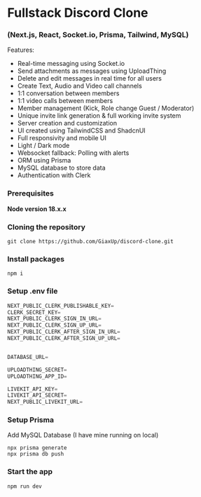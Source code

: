 # Fullstack Discord Clone
###  (Next.js, React, Socket.io, Prisma, Tailwind, MySQL)
Features:
- Real-time messaging using Socket.io
- Send attachments as messages using UploadThing
- Delete and edit messages in real time for all users
- Create Text, Audio and Video call channels
- 1:1 conversation between members
- 1:1 video calls between members
- Member management (Kick, Role change Guest / Moderator)
- Unique invite link generation & full working invite system
- Server creation and customization
- UI created using TailwindCSS and ShadcnUI
- Full responsivity and mobile UI
- Light / Dark mode
- Websocket fallback: Polling with alerts
- ORM using Prisma
- MySQL database to store data
- Authentication with Clerk

### Prerequisites

**Node version 18.x.x**

### Cloning the repository

```shell
git clone https://github.com/GiaxUp/discord-clone.git
```

### Install packages

```shell
npm i
```

### Setup .env file


```js
NEXT_PUBLIC_CLERK_PUBLISHABLE_KEY=
CLERK_SECRET_KEY=
NEXT_PUBLIC_CLERK_SIGN_IN_URL=
NEXT_PUBLIC_CLERK_SIGN_UP_URL=
NEXT_PUBLIC_CLERK_AFTER_SIGN_IN_URL=
NEXT_PUBLIC_CLERK_AFTER_SIGN_UP_URL=


DATABASE_URL=

UPLOADTHING_SECRET=
UPLOADTHING_APP_ID=

LIVEKIT_API_KEY=
LIVEKIT_API_SECRET=
NEXT_PUBLIC_LIVEKIT_URL=
```

### Setup Prisma

Add MySQL Database (I have mine running on local)

```shell
npx prisma generate
npx prisma db push

```

### Start the app

```shell
npm run dev
```
